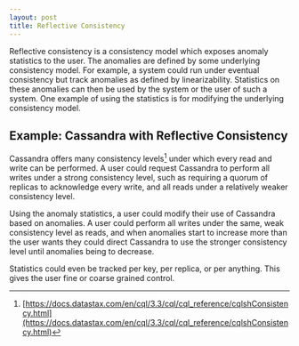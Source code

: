 ```yaml
---
layout: post
title: Reflective Consistency
---
```


Reflective consistency is a consistency model which exposes anomaly statistics
to the user. The anomalies are defined by some underlying consistency model.
For example, a system could run under eventual consistency but track anomalies
as defined by linearizability. Statistics on these anomalies can then be used
by the system or the user of such a system. One example of using the statistics
is for modifying the underlying consistency model.

## Example: Cassandra with Reflective Consistency

Cassandra offers many consistency levels[^0] under which every read and write
can be performed. A user could request Cassandra to perform all writes under a
strong consistency level, such as requiring a quorum of replicas to acknowledge
every write, and all reads under a relatively weaker consistency level.

Using the anomaly statistics, a user could modify their use of Cassandra based
on anomalies. A user could perform all writes under the same, weak consistency
level as reads, and when anomalies start to increase more than the user wants
they could direct Cassandra to use the stronger consistency level until
anomalies being to decrease.

Statistics could even be tracked per key, per replica, or per anything. This
gives the user fine or coarse grained control.

[^0]: [https://docs.datastax.com/en/cql/3.3/cql/cql_reference/cqlshConsistency.html](https://docs.datastax.com/en/cql/3.3/cql/cql_reference/cqlshConsistency.html)
